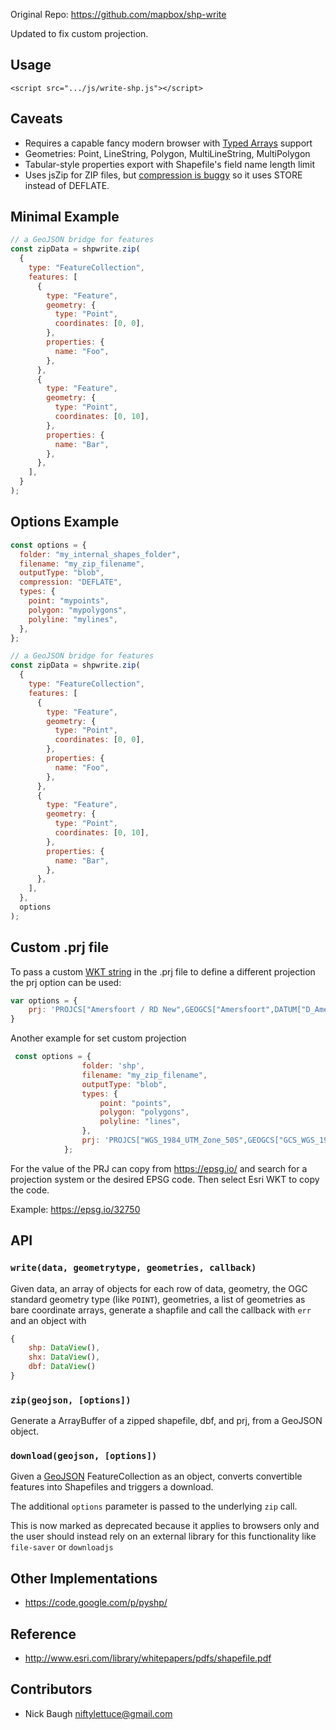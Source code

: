 Original Repo: https://github.com/mapbox/shp-write

Updated to fix custom projection.

## Usage

    <script src=".../js/write-shp.js"></script>

## Caveats

- Requires a capable fancy modern browser with [Typed Arrays](http://caniuse.com/#feat=typedarrays)
  support
- Geometries: Point, LineString, Polygon, MultiLineString, MultiPolygon
- Tabular-style properties export with Shapefile's field name length limit
- Uses jsZip for ZIP files, but [compression is buggy](https://github.com/Stuk/jszip/issues/53) so it uses STORE instead of DEFLATE.

## Minimal Example

```js
// a GeoJSON bridge for features
const zipData = shpwrite.zip(
  {
    type: "FeatureCollection",
    features: [
      {
        type: "Feature",
        geometry: {
          type: "Point",
          coordinates: [0, 0],
        },
        properties: {
          name: "Foo",
        },
      },
      {
        type: "Feature",
        geometry: {
          type: "Point",
          coordinates: [0, 10],
        },
        properties: {
          name: "Bar",
        },
      },
    ],
  }
);

```

## Options Example

```js
const options = {
  folder: "my_internal_shapes_folder",
  filename: "my_zip_filename",
  outputType: "blob",
  compression: "DEFLATE",
  types: {
    point: "mypoints",
    polygon: "mypolygons",
    polyline: "mylines",
  },
};

// a GeoJSON bridge for features
const zipData = shpwrite.zip(
  {
    type: "FeatureCollection",
    features: [
      {
        type: "Feature",
        geometry: {
          type: "Point",
          coordinates: [0, 0],
        },
        properties: {
          name: "Foo",
        },
      },
      {
        type: "Feature",
        geometry: {
          type: "Point",
          coordinates: [0, 10],
        },
        properties: {
          name: "Bar",
        },
      },
    ],
  },
  options
);
```

## Custom .prj file
To pass a custom [WKT string](http://www.opengeospatial.org/standards/wkt-crs) in the .prj file to define a different projection the prj option can be used:

```js
var options = {
    prj: 'PROJCS["Amersfoort / RD New",GEOGCS["Amersfoort",DATUM["D_Amersfoort",SPHEROID["Bessel_1841",6377397.155,299.1528128]],PRIMEM["Greenwich",0],UNIT["Degree",0.017453292519943295]],PROJECTION["Stereographic_North_Pole"],PARAMETER["standard_parallel_1",52.15616055555555],PARAMETER["central_meridian",5.38763888888889],PARAMETER["scale_factor",0.9999079],PARAMETER["false_easting",155000],PARAMETER["false_northing",463000],UNIT["Meter",1]]'
}
```

Another example for set custom projection

```js
 const options = {
                folder: 'shp',
                filename: "my_zip_filename",
                outputType: "blob",
                types: {
                    point: "points",
                    polygon: "polygons",
                    polyline: "lines",
                },
                prj: 'PROJCS["WGS_1984_UTM_Zone_50S",GEOGCS["GCS_WGS_1984",DATUM["D_WGS_1984",SPHEROID["WGS_1984",6378137.0,298.257223563]],PRIMEM["Greenwich",0.0],UNIT["Degree",0.0174532925199433]],PROJECTION["Transverse_Mercator"],PARAMETER["False_Easting",500000.0],PARAMETER["False_Northing",10000000.0],PARAMETER["Central_Meridian",117.0],PARAMETER["Scale_Factor",0.9996],PARAMETER["Latitude_Of_Origin",0.0],UNIT["Meter",1.0]]',
            };
```
For the value of the PRJ can copy from https://epsg.io/ and search for a projection system or the desired EPSG code. Then select Esri WKT to copy the code.

Example: https://epsg.io/32750


## API
### `write(data, geometrytype, geometries, callback)`

Given data, an array of objects for each row of data, geometry, the OGC standard
geometry type (like `POINT`), geometries, a list of geometries as bare coordinate
arrays, generate a shapfile and call the callback with `err` and an object with

```js
{
    shp: DataView(),
    shx: DataView(),
    dbf: DataView()
}
```

### `zip(geojson, [options])`

Generate a ArrayBuffer of a zipped shapefile, dbf, and prj, from a GeoJSON
object.

### `download(geojson, [options])`

Given a [GeoJSON](http://geojson.org/) FeatureCollection as an object,
converts convertible features into Shapefiles and triggers a download. 

The additional `options` parameter is passed to the underlying `zip` call. 

This is now marked as deprecated because it applies to browsers only and the
user should instead rely on an external library for this functionality like
`file-saver` or `downloadjs`

## Other Implementations

- https://code.google.com/p/pyshp/

## Reference

- http://www.esri.com/library/whitepapers/pdfs/shapefile.pdf

## Contributors

- Nick Baugh <niftylettuce@gmail.com>

